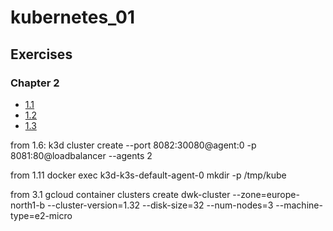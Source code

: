 # kubernetes_01
## Exercises
### Chapter 2
- [1.1](https://github.com/oju-31/kubernetes_01/tree/1.1)
- [1.2](https://github.com/oju-31/kubernetes_01/tree/1.2)
- [1.3](https://github.com/oju-31/kubernetes_01/tree/1.3)

from 1.6:
k3d cluster create --port 8082:30080@agent:0 -p 8081:80@loadbalancer --agents 2

from 1.11
docker exec k3d-k3s-default-agent-0 mkdir -p /tmp/kube

from 3.1
gcloud container clusters create dwk-cluster --zone=europe-north1-b --cluster-version=1.32 --disk-size=32 --num-nodes=3 --machine-type=e2-micro
